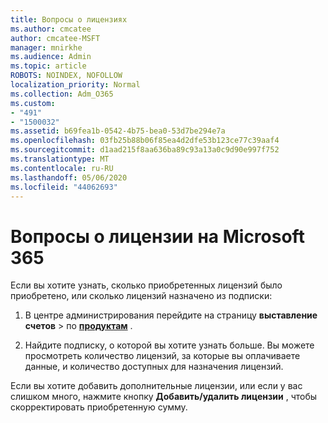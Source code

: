 ```yaml
---
title: Вопросы о лицензиях
ms.author: cmcatee
author: cmcatee-MSFT
manager: mnirkhe
ms.audience: Admin
ms.topic: article
ROBOTS: NOINDEX, NOFOLLOW
localization_priority: Normal
ms.collection: Adm_O365
ms.custom:
- "491"
- "1500032"
ms.assetid: b69fea1b-0542-4b75-bea0-53d7be294e7a
ms.openlocfilehash: 03fb25b88b06f85ea4d2dfe53b123ce77c39aaf4
ms.sourcegitcommit: d1aad215f8aa636ba89c93a13a0c9d90e997f752
ms.translationtype: MT
ms.contentlocale: ru-RU
ms.lasthandoff: 05/06/2020
ms.locfileid: "44062693"
---
```

# <a name="questions-about-your-microsoft-365-license"></a>Вопросы о лицензии на Microsoft 365

Если вы хотите узнать, сколько приобретенных лицензий было приобретено, или сколько лицензий назначено из подписки:
  
1. В центре администрирования перейдите на страницу **выставление счетов** \> по **[продуктам](https://go.microsoft.com/fwlink/p/?linkid=842054)** .

2. Найдите подписку, о которой вы хотите узнать больше. Вы можете просмотреть количество лицензий, за которые вы оплачиваете данные, и количество доступных для назначения лицензий.

Если вы хотите добавить дополнительные лицензии, или если у вас слишком много, нажмите кнопку **Добавить/удалить лицензии** , чтобы скорректировать приобретенную сумму.